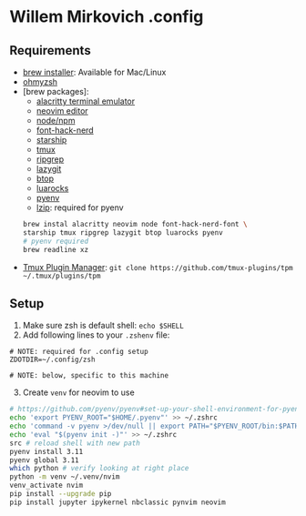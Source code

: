 # Willem Mirkovich .config

## Requirements

- [brew installer](https://brew.sh/): Available for Mac/Linux
- [ohmyzsh](https://github.com/ohmyzsh/ohmyzsh/wiki#welcome-to-oh-my-zsh)
- [brew packages]: 
    - [alacritty terminal emulator](https://alacritty.org/)
    - [neovim editor](https://neovim.io/)
    - [node/npm](TODO:)
    - [font-hack-nerd](https://www.nerdfonts.com/)
    - [starship](https://starship.rs/)
    - [tmux](https://github.com/tmux/tmux)
    - [ripgrep](https://github.com/BurntSushi/ripgrep)
    - [lazygit](TODO:)
    - [btop](https://github.com/aristocratos/btop)
    - [luarocks](https://luarocks.org/)
    - [pyenv](https://github.com/pyenv/pyenv)
    - [lzip](TODO:): required for pyenv
    ```sh
    brew instal alacritty neovim node font-hack-nerd-font \
    starship tmux ripgrep lazygit btop luarocks pyenv
    # pyenv required
    brew readline xz
    ```
- [Tmux Plugin Manager](https://github.com/tmux-plugins/tpm): `git clone https://github.com/tmux-plugins/tpm ~/.tmux/plugins/tpm`

## Setup

1. Make sure zsh is default shell: `echo $SHELL`
2. Add following lines to your `.zshenv` file:
```
# NOTE: required for .config setup
ZDOTDIR=~/.config/zsh

# NOTE: below, specific to this machine
```
3. Create `venv` for neovim to use
```sh
# https://github.com/pyenv/pyenv#set-up-your-shell-environment-for-pyenv
echo 'export PYENV_ROOT="$HOME/.pyenv"' >> ~/.zshrc
echo 'command -v pyenv >/dev/null || export PATH="$PYENV_ROOT/bin:$PATH"' >> ~/.zshrc
echo 'eval "$(pyenv init -)"' >> ~/.zshrc
src # reload shell with new path
pyenv install 3.11
pyenv global 3.11
which python # verify looking at right place
python -m venv ~/.venv/nvim
venv_activate nvim
pip install --upgrade pip
pip install jupyter ipykernel nbclassic pynvim neovim
```
